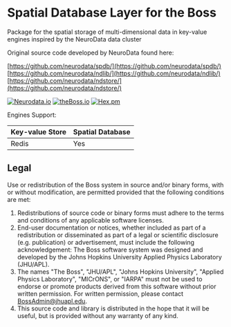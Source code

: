 # Spatial Database Layer for the Boss 

Package for the spatial storage of multi-dimensional data in key-value engines inspired by the NeuroData data cluster

Original source code developed by NeuroData found here: 

[https://github.com/neurodata/spdb/](https://github.com/neurodata/spdb/)
[https://github.com/neurodata/ndlib/](https://github.com/neurodata/ndlib/)
[https://github.com/neurodata/ndstore/](https://github.com/neurodata/ndstore/)

[![Neurodata.io](https://img.shields.io/badge/Visit-neurodata.io-ff69b4.svg)](http://neurodata.io/)
[![theBoss.io](https://img.shields.io/badge/visit-theBoss.io-blue.svg)](http://theBoss.io/)
[![Hex.pm](https://img.shields.io/hexpm/l/plug.svg)](http://www.apache.org/licenses/LICENSE-2.0.html)

Engines Support:

| Key-value Store   | Spatial Database  
| ----------------- | -----------------      
| Redis             | Yes               
         

## Legal

Use or redistribution of the Boss system in source and/or binary forms, with or without modification, are permitted provided that the following conditions are met:
 
1. Redistributions of source code or binary forms must adhere to the terms and conditions of any applicable software licenses.
2. End-user documentation or notices, whether included as part of a redistribution or disseminated as part of a legal or scientific disclosure (e.g. publication) or advertisement, must include the following acknowledgement:  The Boss software system was designed and developed by the Johns Hopkins University Applied Physics Laboratory (JHU/APL). 
3. The names "The Boss", "JHU/APL", "Johns Hopkins University", "Applied Physics Laboratory", "MICrONS", or "IARPA" must not be used to endorse or promote products derived from this software without prior written permission. For written permission, please contact BossAdmin@jhuapl.edu.
4. This source code and library is distributed in the hope that it will be useful, but is provided without any warranty of any kind.


